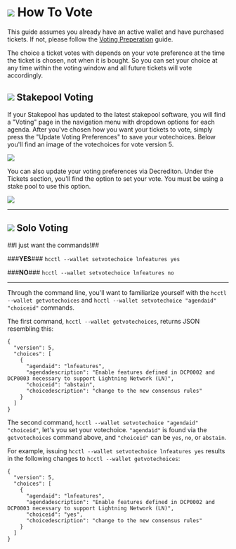 # <img class="dcr-icon" src="/img/dcr-icons/TicketVoted.svg" /> **How To Vote**

This guide assumes you already have an active wallet and have purchased tickets. If not, please follow the [Voting Preperation](/getting-started/user-guides/agenda-voting/#voting-preparation) guide.

The choice a ticket votes with depends on your vote preference at the time the ticket is chosen, not when it is bought. So you can set your choice at any time within the voting window and all future tickets will vote accordingly.

## <img class="dcr-icon" src="/img/dcr-icons/Pool.svg" /> **Stakepool Voting**

If your Stakepool has updated to the latest stakepool software, you will find a "Voting" page in the navigation menu with dropdown options for each agenda. After you've chosen how you want your tickets to vote, simply press the "Update Voting Preferences" to save your votechoices. Below you'll find an image of the votechoices for vote version 5.

<img src="/img/stakepool-voting-page.png">

You can also update your voting preferences via Decrediton. Under the Tickets section, you'll find the option to set your vote. You must be using a stake pool to use this option.

<img src="/img/decrediton/voting.jpg">

---------------------------

## <img class="dcr-icon" src="/img/hc-icons/Solo.svg" /> **Solo Voting**

##I just want the commands!##

###**YES**###
`hcctl --wallet setvotechoice lnfeatures yes`

###**NO**###
`hcctl --wallet setvotechoice lnfeatures no`

----------------

Through the command line, you'll want to familiarize yourself with the `hcctl --wallet getvotechoices` and `hcctl --wallet setvotechoice "agendaid" "choiceid"` commands.

The first command, `hcctl --wallet getvotechoices`, returns JSON resembling this:

```
{
  "version": 5,
  "choices": [
    {
      "agendaid": "lnfeatures",
      "agendadescription": "Enable features defined in DCP0002 and DCP0003 necessary to support Lightning Network (LN)",
      "choiceid": "abstain",
      "choicedescription": "change to the new consensus rules"
    }
  ]
}
```

The second command, `hcctl --wallet setvotechoice "agendaid" "choiceid"`, let's you set your votechoice. `"agendaid"` is found via the `getvotechoices` command above, and `"choiceid"` can be `yes`, `no`, or `abstain`.

For example, issuing `hcctl --wallet setvotechoice lnfeatures yes` results in the following changes to `hcctl --wallet getvotechoices`:

```
{
  "version": 5,
  "choices": [
    {
      "agendaid": "lnfeatures",
      "agendadescription": "Enable features defined in DCP0002 and DCP0003 necessary to support Lightning Network (LN)",
      "choiceid": "yes",
      "choicedescription": "change to the new consensus rules"
    }
  ]
}
```
